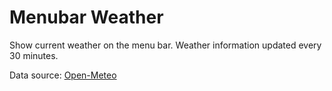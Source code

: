 # Menubar Weather

Show current weather on the menu bar. Weather information updated every 30 minutes.

Data source: [Open-Meteo](https://open-meteo.com)
